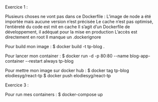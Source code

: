 Exercice 1 :

Plusieurs choses ne vont pas dans ce Dockerfile :
L’image de node a été importée mais aucune version n’est précisée
Le cache n’est pas optimisé, l’entièreté du code est mit en cache
Il s’agit d’un Dockerfile de développement, il adéquat pour la mise en production
L’accès est directement en root
Il manque un .dockerignore

Pour build mon image :
$ docker build -t tp-blog .

Pour lancer mon container :
$ docker run -d -p 80:80 --name blog-app-container --restart always tp-blog

Pour mettre mon image sur docker hub :
$ docker tag tp-blog elodiesyg/react-tp
$ docker push elodiesyg/react-tp

Exercice 3 :

Pour run mes containers :
$ docker-compose up
